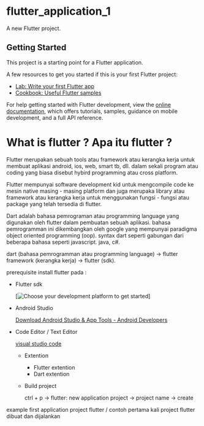 # flutter_application_1

A new Flutter project.

## Getting Started

This project is a starting point for a Flutter application.

A few resources to get you started if this is your first Flutter project:

- [Lab: Write your first Flutter app](https://docs.flutter.dev/get-started/codelab)
- [Cookbook: Useful Flutter samples](https://docs.flutter.dev/cookbook)

For help getting started with Flutter development, view the
[online documentation](https://docs.flutter.dev/), which offers tutorials,
samples, guidance on mobile development, and a full API reference.

# What is flutter ? Apa itu flutter ?

Flutter merupakan sebuah tools atau framework atau kerangka kerja untuk membuat aplikasi android, ios, web, smart tb, dll. dalam sekali program atau coding yang biasa disebut hybird programming atau cross platform.

Flutter mempunyai software development kid untuk mengcompile code ke mesin native masing - masing platform dan juga merupaka library atau framework atau kerangka kerja untuk menggunakan fungsi - fungsi atau package yang telah tersedia di flutter.

Dart adalah bahasa pemrograman atau programming language yang digunakan oleh flutter dalam pembuatan sebuah aplikasi. bahasa pemrogramman ini dikembangkan oleh google yang mempunyai paradigma object oriented programming (oop). syntax dart seperti gabungan dari beberapa bahasa seperti javascript. java, c#.

dart (bahasa pemrogramman atau programming language) → flutter framework (kerangka kerja) → flutter (sdk).

prerequisite install flutter pada :

- Flutter sdk
    
    [![Choose your development platform to get started](https://docs.flutter.dev/get-started/install)]
    
- Android Studio
    
    [Download Android Studio & App Tools - Android Developers](https://developer.android.com/studio?gad_source=1&gclid=CjwKCAjwjqWzBhAqEiwAQmtgTwcFVwYIdmNk8nn3g0ya_wjZel_1FPSbsdsF95gbZKvcZUGyxHkzCxoCyzQQAvD_BwE&gclsrc=aw.ds)
    
- Code Editor / Text Editor
    
    [visual studio code](https://code.visualstudio.com/)
    
    - Extention
        - Flutter extention
        - Dart extention
    - Build project
        
        ctrl + p → flutter: new application project → project name → create
        
    

example first application project flutter / contoh pertama kali project flutter dibuat dan dijalankan

